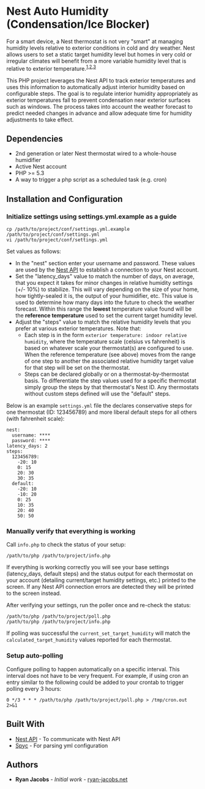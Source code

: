 # Nest Auto Humidity (Condensation/Ice Blocker)

For a smart device, a Nest thermostat is not very "smart" at managing humidity levels relative to exterior conditions in cold and dry weather. Nest allows users to set a static target humidity level but homes in very cold or irregular climates will benefit from a more variable humidity level that is relative to exterior temperature.<sup>[1](https://www.hvac.com/faq/recommended-humidity-level-home/),[2](http://www.startribune.com/fixit-what-is-the-ideal-winter-indoor-humidity-level/11468916/),[3](https://www.hunker.com/13416128/recommended-humidity-based-on-the-temperature-in-the-house)</sup>

This PHP project leverages the Nest API to track exterior temperatures and uses this information to automatically adjust interior humidity based on configurable steps. The goal is to regulate interior humidity appropriately as exterior temperatures fall to prevent condensation near exterior surfaces such as windows. The process takes into account the weather forecast to predict needed changes in advance and allow adequate time for humidity adjustments to take effect.

## Dependencies

 * 2nd generation or later Nest thermostat wired to a whole-house humidifier
 * Active Nest account
 * PHP >= 5.3
 * A way to trigger a php script as a scheduled task (e.g. cron)

## Installation and Configuration

### Initialize settings using settings.yml.example as a guide

```
cp /path/to/project/conf/settings.yml.example /path/to/project/conf/settings.yml
vi /path/to/project/conf/settings.yml
```

Set values as follows:

 * In the "nest" section enter your username and password. These values are used by the [Nest API](https://github.com/gboudreau/nest-api) to establish a connection to your Nest account.
 * Set the "latency_days" value to match the number of days, on average, that you expect it takes for minor changes in relative humidity settings (+/- 10%) to stabilize. This will vary depending on the size of your home, how tightly-sealed it is, the output of your humidifier, etc. This value is used to determine how many days into the future to check the weather forecast. Within this range the **lowest** temperature value found will be the **reference temperature** used to set the current target humidity level.
 * Adjust the "steps" value to match the relative humidity levels that you prefer at various exterior temperatures. Note that:
     * Each step is in the form `exterior temperature: indoor relative humidity`, where the temperature scale (celsius vs fahrenheit) is based on whatever scale your thermostat(s) are configured to use. When the reference temperature (see above) moves from the range of one step to another the associated relative humidity target value for that step will be set on the thermostat.
     * Steps can be declared globally or on a thermostat-by-thermostat basis. To differentiate the step values used for a specific thermostat simply group the steps by that thermostat's Nest ID. Any thermostats without custom steps defined will use the "default" steps.

Below is an example `settings.yml` file the declares conservative steps for one thermostat (ID: 123456789) and more liberal default steps for all others (with fahrenheit scale):

```
nest:
  username: ****
  password: ****
latency_days: 2
steps:
  123456789:
    -20: 10
    0: 15
    20: 30
    30: 35
  default:
    -20: 10
    -10: 20
    0: 25
    10: 35
    20: 40
    50: 50
```

### Manually verify that everything is working

Call `info.php` to check the status of your setup:

```
/path/to/php /path/to/project/info.php
```

If everything is working correctly you will see your base settings (latency_days, default steps) and the status output for each thermostat on your account (detailing current/target humidity settings, etc.) printed to the screen. If any Nest API connection errors are detected they will be printed to the screen instead.

After verifying your settings, run the poller once and re-check the status:

```
/path/to/php /path/to/project/poll.php
/path/to/php /path/to/project/info.php
```

If polling was successful the `current_set_target_humidity` will match the `calculated_target_humidity` values reported for each thermostat.

### Setup auto-polling

Configure polling to happen automatically on a specific interval. This interval does not have to be very frequent. For example, if using cron an entry similar to the following could be added to your crontab to trigger polling every 3 hours:

```
0 */3 * * * /path/to/php /path/to/project/poll.php > /tmp/cron.out 2>&1
```

## Built With

* [Nest API](https://github.com/gboudreau/nest-api) - To communicate with Nest API
* [Spyc](https://github.com/mustangostang/spyc) - For parsing yml configuration

## Authors

* **Ryan Jacobs** - *Initial work* - [ryan-jacobs.net](http://www.ryan-jacobs.net)